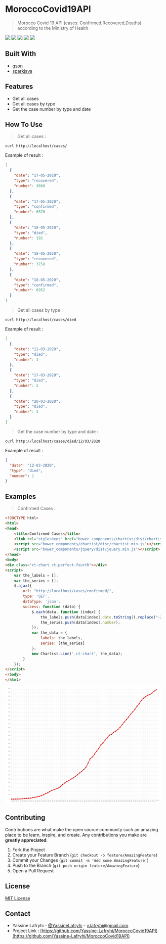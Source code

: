 # MoroccoCovid19API
> Morocco Covid 19 API (cases: Confirmed,Recovered,Deaths) according to the Ministry of Health

![](https://img.shields.io/badge/license-MIT-blue)
![](https://img.shields.io/badge/version-1.0-orange)
![](https://img.shields.io/badge/gson-2.8.6-blue)
![](https://img.shields.io/badge/sparkjava-2.9.0-purple)
![](https://img.shields.io/badge/sqlite_jdbc-3.8.11.2-red)

## Built With
* [gson](https://github.com/google/gson)
* [sparkjava](https://github.com/perwendel/spark)


## Features
- Get all cases
- Get all cases by type
- Get the case number by type and date

## How To Use

> Get all cases :
```shell
curl http://localhost/cases/
```
Example of result :
```json
[
  {
    "date": "17-05-2020",
    "type": "recovered",
    "number": 3660
  },
  {
    "date": "17-05-2020",
    "type": "confirmed",
    "number": 6870
  },
  {
    "date": "18-05-2020",
    "type": "died",
    "number": 192
  },
  {
    "date": "18-05-2020",
    "type": "recovered",
    "number": 3758
  },
  {
    "date": "18-05-2020",
    "type": "confirmed",
    "number": 6952
  }
]
```
> Get all cases by type :
```shell
curl http://localhost/cases/died
```
Example of result :
```json
[
  {
    "date": "12-03-2020",
    "type": "died",
    "number": 1
  },
  {
    "date": "17-03-2020",
    "type": "died",
    "number": 2
  },
  {
    "date": "20-03-2020",
    "type": "died",
    "number": 3
  }
]
```
> Get the case number by type and date :
```shell
curl http://localhost/cases/died/12/03/2020
```
Example of result :
```json
{
  "date": "12-03-2020",
  "type": "died",
  "number": 1
}
```


## Examples
> Confirmed Cases :
```html
<!DOCTYPE html>
<html>
<head>
    <title>Confirmed Cases</title>
    <link rel="stylesheet" href="bower_components/chartist/dist/chartist.min.css">
    <script src="bower_components/chartist/dist/chartist.min.js"></script>
    <script src="bower_components/jquery/dist/jquery.min.js"></script>
</head>
<body>
<div class="ct-chart ct-perfect-fourth"></div>
<script>
    var the_labels = [];
    var the_series = [];
    $.ajax({
        url: "http://localhost/cases/confirmed/",
        type: 'GET',
        dataType: 'json',
        success: function (data) {
            $.each(data, function (index) {
                the_labels.push(data[index].date.toString().replace("-2020", ""));
                the_series.push(data[index].number);
            });
            var the_data = {
                labels: the_labels,
                series: [the_series]
            };
            new Chartist.Line('.ct-chart', the_data);
        }
    });
</script>
</body>
</html>
```
![](screenshots/screenshot1.png)


## Contributing

Contributions are what make the open source community such an amazing place to be learn, inspire, and create. Any contributions you make are **greatly appreciated**.

1. Fork the Project
2. Create your Feature Branch (`git checkout -b feature/AmazingFeature`)
3. Commit your Changes (`git commit -m 'Add some AmazingFeature'`)
4. Push to the Branch (`git push origin feature/AmazingFeature`)
5. Open a Pull Request

## License
[MIT License](https://choosealicense.com/licenses/mit/)


## Contact
- Yassine Lafryhi - [@YassineLafryhi](https://twitter.com/YassineLafryhi) - [y.lafryhi@gmail.com](mailto:y.lafryhi@gmail.com)
- Project Link : [https://github.com/Yassine-Lafryhi/MoroccoCovid19API](https://github.com/Yassine-Lafryhi/MoroccoCovid19API)
